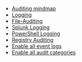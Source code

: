 * [Auditing mindmap](https://github.com/mdecrevoisier/Windows-auditing-mindmap)
* [Logging](https://static1.squarespace.com/static/552092d5e4b0661088167e5c/t/580595db9f745688bc7477f6/1476761074992/Windows+Logging+Cheat+Sheet_ver_Oct_2016.pdf)
* [File-Auditing](https://static1.squarespace.com/static/552092d5e4b0661088167e5c/t/580596a8893fc021e944c4f9/1476761256829/Windows+File+Auditing+Cheat+Sheet+ver+Oct+2016.pdf)
* [Splunk Logging](https://static1.squarespace.com/static/552092d5e4b0661088167e5c/t/56b36b4d3c44d86cf33341ca/1454598990744/Windows+Splunk+Logging+Cheat+Sheet+v1.1.pdf)
* [PowerShell Logging](https://static1.squarespace.com/static/552092d5e4b0661088167e5c/t/578627e66b8f5b322df3ae5b/1468409832299/Windows+PowerShell+Logging+Cheat+Sheet+ver+June+2016+v2.pdf)
* [Registry Auditing](https://static1.squarespace.com/static/552092d5e4b0661088167e5c/t/580596c2893fc021e944c5fe/1476761283602/Windows+Registry+Auditing+Cheat+Sheet+ver+Oct+2016.pdf)
* [Enable all event logs](https://carbon.now.sh/?bg=rgba%28171%2C+184%2C+195%2C+1%29&t=seti&wt=none&l=powershell&width=680&ds=true&dsyoff=20px&dsblur=68px&wc=true&wa=true&pv=56px&ph=56px&ln=false&fl=1&fm=Hack&fs=14px&lh=133%25&si=false&es=2x&wm=false&code=%2524logs%2520%253D%2520Get-WinEvent%2520-ListLog%2520*%253B%2520foreach%2520%28%2524log%2520in%2520%2524logs%29%257Bif%2520%28%2524log.isEnabled%2520-eq%2520%2524true%29%2520%257Bcontinue%257D%2520else%2520%257B%2524log.isEnabled%2520%253D%2520%2524true%253B%2520%2524log.MaximumSizeInBytes%2520%253D%2520128MB%253B%2520%2524log.LogMode%2520%253D%2520%2522Circular%2522%253B%2520%2524log.SaveChanges%28%29%257D%257D)
* [Enable all audit categories]([https://carbon.now.sh/?bg=rgba%28171%2C+184%2C+195%2C+1%29&t=seti&wt=none&l=powershell&width=680&ds=true&dsyoff=20px&dsblur=68px&wc=true&wa=true&pv=56px&ph=56px&ln=false&fl=1&fm=Hack&fs=14px&lh=133%25&si=false&es=2x&wm=false&code=foreach%2520%28%2524cat%2520in%2520auditpol%2520%252Flist%2520%252Fcategory%29%257BAuditpol%2520%252Fset%2520%252Fcategory%253A%2524%28%2524cat.Trim%28%29%29%2520%252FSuccess%253Aenable%2520%252Ffailure%253Aenable%257D](https://carbon.now.sh/?bg=rgba%28171%2C+184%2C+195%2C+1%29&t=seti&wt=none&l=powershell&width=680&ds=true&dsyoff=20px&dsblur=68px&wc=true&wa=true&pv=56px&ph=56px&ln=false&fl=1&fm=Hack&fs=14px&lh=133%25&si=false&es=2x&wm=false&code=foreach%2520%28%2524cat%2520in%2520auditpol%2520%252Flist%2520%252Fcategory%29%257BAuditpol%2520%252Fset%2520%252Fcategory%253A%2524%28%2524cat.Trim%28%29%29%2520%252FSuccess%253Aenable%2520%252Ffailure%253Aenable%257D%253Bauditpol%2520%252Fget%2520%252Fcategory%253A*))
